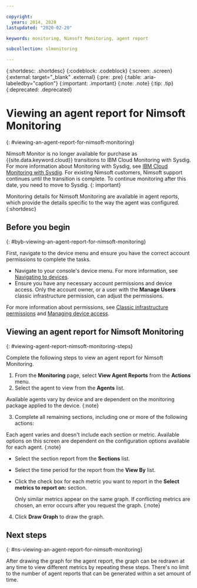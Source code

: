 ```yaml
---

copyright:
  years: 2014, 2020
lastupdated: "2020-02-20"

keywords: monitoring, Nimsoft Monitoring, agent report

subcollection: slmonitoring

---
```


{:shortdesc: .shortdesc}
{:codeblock: .codeblock}
{:screen: .screen}
{:external: target="_blank" .external}
{:pre: .pre}
{:table: .aria-labeledby="caption"}
{:important: .important}
{:note: .note}
{:tip: .tip}
{:deprecated: .deprecated}

# Viewing an agent report for Nimsoft Monitoring
{: #viewing-an-agent-report-for-nimsoft-monitoring}

Nimsoft Monitor is no longer available for purchase as {{site.data.keyword.cloud}} transitions to IBM Cloud Monitoring with Sysdig. For more information about Monitoring with Sysdig, see [IBM Cloud Monitoring with Sysdig](/docs/services/Monitoring-with-Sysdig?topic=Sysdig-about). For existing Nimsoft customers, Nimsoft support continues until the transition is complete. To continue monitoring after this date, you need to move to Sysdig. 
{: important}

Monitoring details for Nimsoft Monitoring are available in agent reports, which provide the details specific to the way the agent was configured. 
{:shortdesc}

## Before you begin
{: #byb-viewing-an-agent-report-for-nimsoft-monitoring}

First, navigate to the device menu and ensure you have the correct account permissions to complete the tasks.

* Navigate to your console's device menu. For more information, see [Navigating to devices](/docs/SLmonitoring?topic=virtual-servers-navigating-devices).
* Ensure you have any necessary account permissions and device access. Only the account owner, or a user with the **Manage Users** classic infrastructure permission, can adjust the permissions.

For more information about permissions, see [Classic infrastructure permissions](/docs/iam?topic=iam-infrapermission#infrapermission) and [Managing device access](/docs/vsi?topic=virtual-servers-managing-device-access).

## Viewing an agent report for Nimsoft Monitoring
{: #viewing-agent-report-nimsoft-monitoring-steps}

Complete the following steps to view an agent report for Nimsoft Monitoring.

1. From the **Monitoring** page, select **View Agent Reports** from the **Actions** menu.
2. Select the agent to view from the **Agents** list.

  Available agents vary by device and are dependent on the monitoring package applied to the device.
  {:note}
  
3. Complete all remaining sections, including one or more of the following actions:

  Each agent varies and doesn't include each section or metric. Available options on this screen are dependent on the configuration options available for each agent.
  {:note}
  
  * Select the section report from the **Sections** list.
  * Select the time period for the report from the **View By** list.
  * Click the check box for each metric you want to report in the **Select metrics to report on:** section.
    
    Only similar metrics appear on the same graph. If conflicting metrics are chosen, an error occurs after you request the graph.
    {:note}
4. Click **Draw Graph** to draw the graph.

## Next steps
{: #ns-viewing-an-agent-report-for-nimsoft-monitoring}

After drawing the graph for the agent report, the graph can be redrawn at any time to view different metrics by repeating these steps. There's no limit to the number of agent reports that can be generated within a set amount of time.
